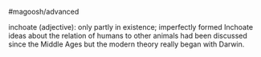 #magoosh/advanced

inchoate (adjective): only partly in existence; imperfectly formed 
Inchoate ideas about the relation of humans to other animals had been discussed since the Middle Ages 
but the modern theory really began with Darwin. 
